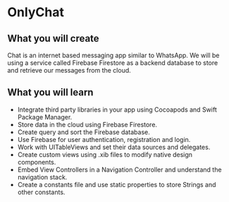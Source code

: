 

# OnlyChat


## What you will create

Chat is an internet based messaging app similar to WhatsApp. We will be using a service called Firebase Firestore as a backend database to store and retrieve our messages from the cloud. 

## What you will learn

* Integrate third party libraries in your app using Cocoapods and Swift Package Manager.
* Store data in the cloud using Firebase Firestore.
* Create query and sort the Firebase database.
* Use Firebase for user authentication, registration and login.
* Work with UITableViews and set their data sources and delegates.
* Create custom views using .xib files to modify native design components.
* Embed View Controllers in a Navigation Controller and understand the navigation stack.
* Create a constants file and use static properties to store Strings and other constants.



